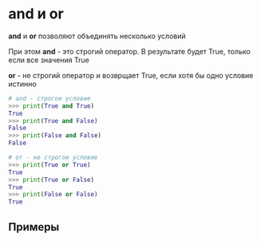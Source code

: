 # and и or

**and** и **or** позволяют объединять несколько условий

При этом  **and** -  это строгий оператор. В результате будет True, только если все значения True

**or** - не строгий оператор и возврщает True, если хотя бы одно условие истинно
```py
# and - строгое условие
>>> print(True and True)
True
>>> print(True and False)
False
>>> print(False and False)
False

# or - не строгое условие
>>> print(True or True)
True
>>> print(True or False)
True
>>> print(False or False)
True
```

## Примеры